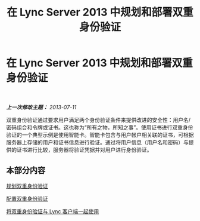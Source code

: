 ﻿---
title: 在 Lync Server 2013 中规划和部署双重身份验证
TOCTitle: 在 Lync Server 2013 中规划和部署双重身份验证
ms:assetid: 442a88df-ebc2-4335-9c59-0ce1adc1471e
ms:mtpsurl: https://technet.microsoft.com/zh-cn/library/Dn308563(v=OCS.15)
ms:contentKeyID: 56271137
ms.date: 05/19/2016
mtps_version: v=OCS.15
ms.translationtype: HT
---

# 在 Lync Server 2013 中规划和部署双重身份验证

 

_**上一次修改主题：** 2013-07-11_

双重身份验证通过要求用户满足两个身份验证条件来提供改进的安全性：用户名/密码组合和令牌或证书。这也称为“所有之物，所知之事”。使用证书进行双重身份验证的一个典型示例是使用智能卡。智能卡包含与用户帐户相关联的证书，可根据服务器上存储的用户和证书信息进行验证。通过将用户信息（用户名和密码）与提供的证书进行比较，服务器将验证凭据并对用户进行身份验证。

## 本部分内容

[规划双重身份验证](lync-server-2013-planning-for-two-factor-authentication.md)

[配置双重身份验证](lync-server-2013-configuring-two-factor-authentication.md)

[将双重身份验证与 Lync 客户端一起使用](lync-server-2013-using-two-factor-authentication-with-lync-client.md)

